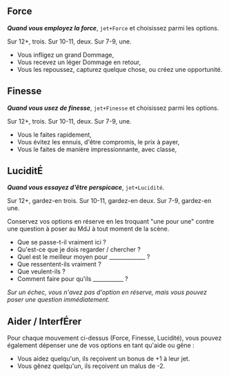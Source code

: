## Force

***Quand vous employez la force***, `jet+Force` et choisissez parmi les options.

Sur 12+, trois. Sur 10-11, deux. Sur 7-9, une.

* Vous infligez un grand Dommage,
* Vous recevez un léger Dommage en retour,
* Vous les repoussez, capturez quelque chose, ou créez une opportunité.

## Finesse

***Quand vous usez de finesse***, `jet+Finesse` et choisissez parmi les options.

Sur 12+, trois. Sur 10-11, deux. Sur 7-9, une.

* Vous le faites rapidement,
* Vous évitez les ennuis, d'être compromis, le prix à payer,
* Vous le faites de manière impressionnante, avec classe,

## LuciditÉ

***Quand vous essayez d'être perspicace***, `jet+Lucidité`.

Sur 12+, gardez-en trois. Sur 10-11, gardez-en deux. Sur 7-9, gardez-en une.

Conservez vos options en réserve en les troquant "une pour une" contre une
question à poser au MdJ à tout moment de la scène.

* Que se passe-t-il vraiment ici ?
* Qu'est-ce que je dois regarder / chercher ?
* Quel est le meilleur moyen pour _____________ ?
* Que ressentent-ils vraiment ?
* Que veulent-ils ?
* Comment faire pour qu'ils ___________ ?

*Sur un échec, vous n'avez pas d'option en réserve, mais vous pouvez poser une
question immédiatement.*

## Aider / InterfÉrer

Pour chaque mouvement ci-dessus (Force, Finesse, Lucidité), vous pouvez également
dépenser une de vos options en tant qu'aide ou gêne :

* Vous aidez quelqu'un, ils reçoivent un bonus de +1 à leur jet.
* Vous gênez quelqu'un, ils reçoivent un malus de -2.
